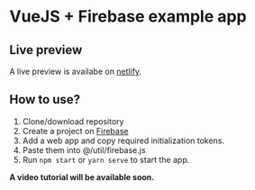 # VueJS + Firebase example app

## Live preview
A live preview is availabe on [netlify](https://vuejs-firebase-example.netlify.app).

## How to use?

1. Clone/download repository
2. Create a project on [Firebase](https://firebase.google.com)
3. Add a web app and copy required initialization tokens.
4. Paste them into @/util/firebase.js
5. Run ```npm start``` or ```yarn serve``` to start the app.

**A video tutorial will be available soon.**
